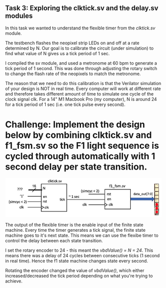 ## Task 3: Exploring the clktick.sv and the delay.sv modules

In this task we wanted to understand the flexible timer from the *clktick.sv* module. 

The testbench flashes the neopixel strip LEDs on and off at a rate determined by N. Our goal is to calibrate the circuit (under simulation) to find what value of N gives us a tick period of 1 sec.

I compiled the sv module, and used a metronome at 60 bpm to generate a tick period of 1 second. This was done through adjusting the rotary switch to change the flash rate of the neopixels to match the metronome.

The reason that we need to do this calibration is that the Verilator simulation of your design is NOT in real time. Every computer will work at different rate and therefore takes different amount of time to simulate one cycle of the clock signal clk. For a 14" M1 Macbook Pro (my computer), N is around 24 for a tick period of 1 sec (i.e. one tick pulse every second).

# Challenge: Implement the design below by combining clktick.sv and f1_fsm.sv so the F1 light sequence is cycled through automatically with 1 second delay per state transition.

![alt text](image.png)

The output of the flexible timer is the enable input of the finite state machine. Every time the timer generates a tick signal, the finite state machine goes to it's next state. This means we can use the flexibe timer to control the delay between each state transition.

I set the rotary encoder to 24 - this meant the *vbdValue() = N = 24*. This means there was a delay of 24 cycles between consecutive ticks (1 second in real time). Hence the f1 state machine changes state every second.

Rotating the encoder changed the value of *vbdValue()*, which either increased/decreased the tick period depending on what you're trying to achieve.
